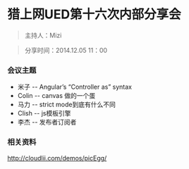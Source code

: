 猎上网UED第十六次内部分享会
===

> 主持人：Mizi

> 分享时间：2014.12.05 11：00

### 会议主题

* 米子 -- Angular’s “Controller as” syntax
* Colin --  canvas 做的一个蛋
* 马力 -- strict mode到底有什么不同
* Clish -- js模板引擎
* 李杰 -- 发布者订阅者

### 相关资料

<a href="http://cloudlii.com/demos/picEgg" target="_blank">http://cloudlii.com/demos/picEgg/</a>
